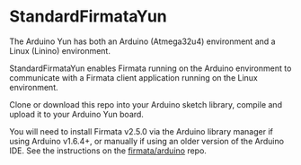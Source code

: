 # StandardFirmataYun

The Arduino Yun has both an Arduino (Atmega32u4) environment and a
Linux (Linino) environment.

StandardFirmataYun enables Firmata running on the Arduino environment
to communicate with a Firmata client application running on the Linux
environment.

Clone or download this repo into your Arduino sketch library, compile
and upload it to your Arduino Yun board.

You will need to install Firmata v2.5.0 via the Arduino library manager
if using Arduino v1.6.4+, or manually if using an older version of the
Arduino IDE. See the instructions on the [firmata/arduino](https://github.com/firmata/arduino) repo.
